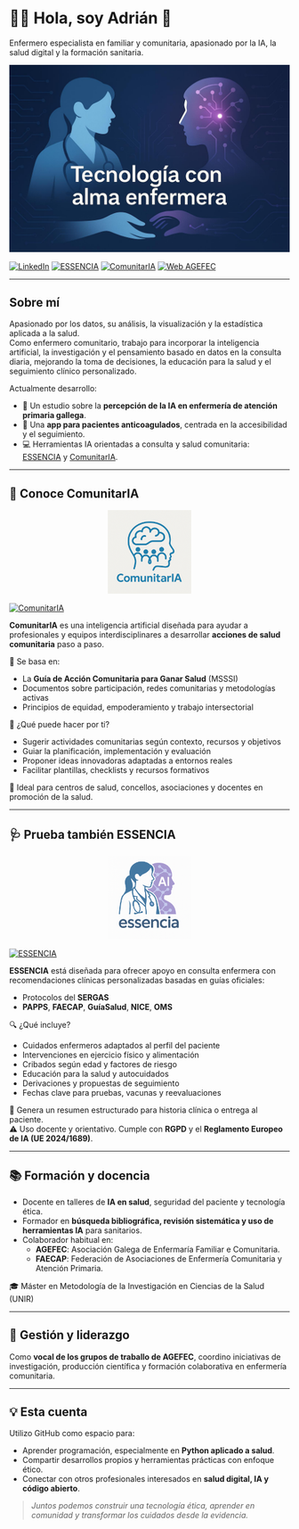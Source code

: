 # 👨‍⚕️ Hola, soy Adrián 👋  
Enfermero especialista en familiar y comunitaria, apasionado por la IA, la salud digital y la formación sanitaria.

<!-- Banner principal -->
<p align="center">
  <img src="./banner_tecnologia_con_alma_enfermera.jpg" alt="Tecnología con alma enfermera" />
</p>

[![LinkedIn](https://img.shields.io/badge/LinkedIn-Adrián_Vences_Garrido-0077B5?style=for-the-badge&logo=linkedin&logoColor=white)](https://www.linkedin.com/in/adri%C3%A1nvencesgarrido/)
[![ESSENCIA](https://img.shields.io/badge/Ir_a_ESSENCIA-Asistente_enfermero-3D9970?style=for-the-badge&logo=openai&logoColor=white)](https://chatgpt.com/g/g-67e127dfff808191b7c1212f78042e5f-essencia)
[![ComunitarIA](https://img.shields.io/badge/Probar_ComunitarIA-IA_para_acción_comunitaria-4361EE?style=for-the-badge&logo=chatgpt&logoColor=white)](https://chatgpt.com/g/g-67f662e073048191a4c65ddc54c29894-comunitaria)
[![Web AGEFEC](https://img.shields.io/badge/Web-AGEFEC.org-0A9396?style=for-the-badge&logo=readthedocs&logoColor=white)](https://www.agefec.org/web/)

---

## Sobre mí

Apasionado por los datos, su análisis, la visualización y la estadística aplicada a la salud.  
Como enfermero comunitario, trabajo para incorporar la inteligencia artificial, la investigación y el pensamiento basado en datos en la consulta diaria, mejorando la toma de decisiones, la educación para la salud y el seguimiento clínico personalizado.

Actualmente desarrollo:

- 🧪 Un estudio sobre la **percepción de la IA en enfermería de atención primaria gallega**.  
- 📲 Una **app para pacientes anticoagulados**, centrada en la accesibilidad y el seguimiento.  
- 💻 Herramientas IA orientadas a consulta y salud comunitaria: [ESSENCIA](https://chatgpt.com/g/g-67e127dfff808191b7c1212f78042e5f-essencia) y [ComunitarIA](https://chatgpt.com/g/g-67f662e073048191a4c65ddc54c29894-comunitaria).

---

## 🧠 Conoce ComunitarIA

<p align="center">
  <img src="./ComunitarIA.png" alt="ComunitarIA" width="150"/>
</p>

[![ComunitarIA](https://img.shields.io/badge/PROBAR_COMUNITARIA-IA_para_acciones_de_salud-219EBC?style=for-the-badge)](https://chatgpt.com/g/g-67f662e073048191a4c65ddc54c29894-comunitaria)

**ComunitarIA** es una inteligencia artificial diseñada para ayudar a profesionales y equipos interdisciplinares a desarrollar **acciones de salud comunitaria** paso a paso.

👥 Se basa en:

- La **Guía de Acción Comunitaria para Ganar Salud** (MSSSI)
- Documentos sobre participación, redes comunitarias y metodologías activas
- Principios de equidad, empoderamiento y trabajo intersectorial

🎯 ¿Qué puede hacer por ti?

- Sugerir actividades comunitarias según contexto, recursos y objetivos
- Guiar la planificación, implementación y evaluación
- Proponer ideas innovadoras adaptadas a entornos reales
- Facilitar plantillas, checklists y recursos formativos

💬 Ideal para centros de salud, concellos, asociaciones y docentes en promoción de la salud.

---

## 🩺 Prueba también ESSENCIA

<p align="center">
  <img src="./Logo ESSENCIA.png" alt="ESSENCIA" width="150"/>
</p>

[![ESSENCIA](https://img.shields.io/badge/PROBAR_ESSENCIA-Asistente_de_consulta-219EBC?style=for-the-badge)](https://chatgpt.com/g/g-67e127dfff808191b7c1212f78042e5f-essencia)

**ESSENCIA** está diseñada para ofrecer apoyo en consulta enfermera con recomendaciones clínicas personalizadas basadas en guías oficiales:

- Protocolos del **SERGAS**
- **PAPPS**, **FAECAP**, **GuíaSalud**, **NICE**, **OMS**

🔍 ¿Qué incluye?

- Cuidados enfermeros adaptados al perfil del paciente
- Intervenciones en ejercicio físico y alimentación
- Cribados según edad y factores de riesgo
- Educación para la salud y autocuidados
- Derivaciones y propuestas de seguimiento
- Fechas clave para pruebas, vacunas y reevaluaciones

📄 Genera un resumen estructurado para historia clínica o entrega al paciente.  
⚠️ Uso docente y orientativo. Cumple con **RGPD** y el **Reglamento Europeo de IA (UE 2024/1689)**.

---

## 📚 Formación y docencia

- Docente en talleres de **IA en salud**, seguridad del paciente y tecnología ética.
- Formador en **búsqueda bibliográfica, revisión sistemática y uso de herramientas IA** para sanitarios.
- Colaborador habitual en:
  - **AGEFEC**: Asociación Galega de Enfermaría Familiar e Comunitaria.
  - **FAECAP**: Federación de Asociaciones de Enfermería Comunitaria y Atención Primaria.

🎓 Máster en Metodología de la Investigación en Ciencias de la Salud (UNIR)

---

## 🧭 Gestión y liderazgo

Como **vocal de los grupos de traballo de AGEFEC**, coordino iniciativas de investigación, producción científica y formación colaborativa en enfermería comunitaria.

---

## 💡 Esta cuenta

Utilizo GitHub como espacio para:

- Aprender programación, especialmente en **Python aplicado a salud**.
- Compartir desarrollos propios y herramientas prácticas con enfoque ético.
- Conectar con otros profesionales interesados en **salud digital, IA y código abierto**.

> *Juntos podemos construir una tecnología ética, aprender en comunidad y transformar los cuidados desde la evidencia.*

